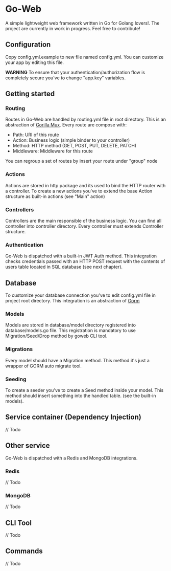 # Go-Web
A simple lightweight web framework written in Go for Golang lovers!.
The project are currently in work in progress. Feel free to contribute!

## Configuration
Copy config.yml.example to new file named config.yml. You can customize your app by editing this file.

**WARNING**
To ensure that your authentication/authorization flow is completely secure you've to change "app.key" variables.

## Getting started
### Routing
Routes in Go-Web are handled by routing.yml file in root directory. This is an abstraction of [Gorilla Mux](https://github.com/gorilla/mux).
Every route are compose with:

* Path: URI of this route
* Action: Business logic (simple binder to your controller)
* Method: HTTP method (GET, POST, PUT, DELETE, PATCH)
* Middleware: Middleware for this route

You can regroup a set of routes by insert your route under "group" node

### Actions
Actions are stored in http package and its used to bind the HTTP router with a controller.
To create a new actions you've to extend the base Action structure as built-in actions (see "Main" action)

### Controllers
Controllers are the main responsible of the business logic.
You can find all controller into controller directory. Every controller must extends Controller structure.

### Authentication
Go-Web is dispatched with a built-in JWT Auth method. 
This integration checks credentials passed with an HTTP POST request with the contents of users table located in SQL database (see next chapter).

## Database
To customize your database connection you've to edit config.yml file in project root directory. This integration is an abstraction of [Gorm](https://gorm.io/)

### Models
Models are stored in database/model directory registered into database/models.go file.
This registration is mandatory to use Migration/Seed/Drop method by goweb CLI tool.

### Migrations
Every model should have a Migration method. This method it's just a wrapper of GORM auto migrate tool.

### Seeding
To create a seeder you've to create a Seed method inside your model. This method should insert something into the handled table.
(see the built-in models).

## Service container (Dependency Injection)
// Todo

## Other service
Go-Web is dispatched with a Redis and MongoDB integrations.

### Redis
// Todo

### MongoDB
// Todo

## CLI Tool
// Todo

## Commands
// Todo












